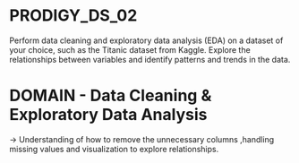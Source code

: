 # PRODIGY_DS_02
Perform data cleaning and exploratory data analysis (EDA) on a dataset of your choice, such as the Titanic dataset from Kaggle. Explore the relationships between variables and identify patterns and trends in the data.


# DOMAIN - Data Cleaning & Exploratory Data Analysis
-> Understanding of how to remove the unnecessary columns ,handling missing values and visualization to explore relationships.
